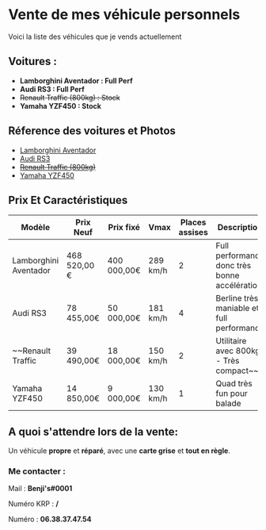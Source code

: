 
# Vente de mes véhicule personnels

Voici la liste des véhicules que je vends actuellement



## Voitures :

- **Lamborghini Aventador : __Full Perf__**
- **Audi RS3 : __Full Perf__**
- ~~Renault Traffic (800kg) : Stock~~
- **Yamaha YZF450 : Stock**


## Réference des voitures et Photos
 - [Lamborghini Aventador](https://poupimimouneauto.wixsite.com/concesskrp/product-page/urus)
 - [Audi RS3](https://poupimimouneauto.wixsite.com/concesskrp/product-page/rs3)
 - [~~Renault Traffic (800kg)~~](https://poupimimouneauto.wixsite.com/concesskrp/product-page/traffic)
  - [Yamaha YZF450](https://poupimimouneauto.wixsite.com/concesskrp/product-page/yamaha-yz-450)

## Prix Et Caractéristiques


| Modèle               | Prix Neuf     | Prix fixé   | Vmax    | Places assises | Description                                 | Disponibilité |
|----------------------|---------------|-------------|---------|----------------|---------------------------------------------|---------------|
| Lamborghini Aventador| 468 520,00 € | 400 000,00€ | 289 km/h | 2              | Full performance donc très bonne accélération | ✔️           |
| Audi RS3             | 78 455,00€    | 50 000,00€   | 181 km/h | 4              | Berline très maniable et full performance    | ✔️           |
| ~~Renault Traffic      | 39 490,00€    | 18 000,00€   | 150 km/h | 2              | Utilitaire avec 800kg - Très compact~~        | ❌           |
| Yamaha YZF450        | 14 850,00€    | 9 000,00€    | 130 km/h | 1              | Quad très fun pour balade                    | ✔️           |




## A quoi s'attendre lors de la vente:
 
Un véhicule **propre** et **réparé**, avec une **carte grise** et **tout en règle**.

### Me contacter :
Mail : **Benji's#0001**

Numéro KRP : **/**

Numéro : **06.38.37.47.54**

